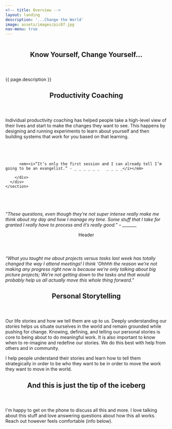 ```yaml
---
<!-- title: Overview -->
layout: landing
description: '...Change the World'
image: assets/images/pic07.jpg
nav-menu: true
---
```


<section id="banner" class="style2">
  <div class="inner">
    <span class="image">
      <img src="{{ site.baseurl }}/%7B%7B%20page.image%20%7D%7D" alt="">
    </span>
    <header class="major">
      <h1>Know Yourself, Change Yourself...</h1>
    </header>
    <div class="content">
      {{ page.description }}
    </div>
  </div>
</section>

<div id="main">
  <section id="one">
    <div class="inner">
      <header class="major">
        <h2>Productivity Coaching</h2>
      </header>
      <p>Individual productivity coaching has helped people take a high-level view of their lives and start to make the changes they want to see. This happens by designing and running experiments to learn about yourself and then building systems that work for you based on that learning.</p>
    </div>
  </section>
  <section id="three" class="spotlights">
    <section>
      <img src="assets/images/pic08.jpg" alt="" data-position="center center">
      <div class="content">
        <div class="inner">
          <header class="major">
            <!-- Testimonials -->
          </header>

          <em><i>“It’s only the first session and I can already tell I’m going to be an evangelist.” - _ _ _ _ _ _   _ _ _ _</i></em>

        </div>
      </div>
    </section>

  <section>
  <em>
    <img src="assets/images/pic09.jpg" alt="" data-position="top center">
  </em>

  <div class="content">
  <em></em>
  <div class="inner"><em><header class="major">

</header>

<i>“These questions, even though they’re not super intense really make me think about my day and how I manage my time. Some stuff that I take for granted I really have to process and it’s really good.” – _______
</i>

</em>   

</div>
</div>
</section>
  <section><a href="generic.html">
  <img src="assets/images/pic10.jpg" alt="" data-position="25% 25%">
</a>

<div class="content">
  <div class="inner"><header class="major">
Header 
</header>

<i>“What you taught me about projects versus tasks last week has totally changed the way I attend meetings! I think ‘Ohhhh the reason we’re not making any progress right now is because we’re only talking about big picture projects; We’re not getting down to the tasks and that would probably help us all actually move this whole thing forward.”</i>

</div>
  <em></em>
</div></section>
  <em><p></p></em>
</section>
  <em>
  <p></p>
</em>
  <section id="two">
    <div class="inner">
      <header class="major">
        <h2>Personal Storytelling</h2>
      </header>
      <p>Our life stories and how we tell them are up to us. Deeply understanding our stories helps us situate ourselves in the world and remain grounded while pushing for change. Knowing, defining, and telling our personal stories is core to being about to do meaningful work. It is also important to know when to re-imagine and redefine our stories. We do this best with help from others and in community.</p>
      <p>I help people understand their stories and learn how to tell them strategically in order to be who they want to be in order to move the work they want to move in the world.</p>
    </div>
  </section>
  <section id="four">
  <em></em>
  <div class="inner"><header class="major">

<h2>And this is just the tip of the iceberg</h2>

</header>

I'm happy to get on the phone to discuss all this and more. I love talking about this stuff and love answering questions about how this all works. Reach out however feels comfortable (info below). 


</div>
</section>
  <p>
</p>
</div>
